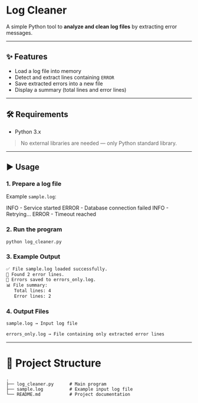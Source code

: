 # Log Cleaner

A simple Python tool to **analyze and clean log files** by extracting error messages.

---

## ✨ Features
- Load a log file into memory
- Detect and extract lines containing `ERROR`
- Save extracted errors into a new file
- Display a summary (total lines and error lines)

---

## 🛠 Requirements
- Python 3.x

> No external libraries are needed — only Python standard library.

---

## ▶️ Usage

### 1. Prepare a log file
Example `sample.log`:

INFO - Service started
ERROR - Database connection failed
INFO - Retrying...
ERROR - Timeout reached


### 2. Run the program
```bash
python log_cleaner.py
```

### 3. Example Output
```markdown
✅ File sample.log loaded successfully.
🔎 Found 2 error lines.
💾 Errors saved to errors_only.log.
📊 File summary:
   Total lines: 4
   Error lines: 2
```

### 4. Output Files
```markdown
sample.log → Input log file

errors_only.log → File containing only extracted error lines
```
---
# 📂 Project Structure
```backtick
.
├── log_cleaner.py      # Main program
├── sample.log          # Example input log file
└── README.md           # Project documentation
```

